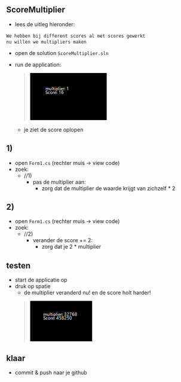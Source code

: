 

## ScoreMultiplier

- lees de uitleg hieronder:
```
We hebben bij different scores al met scores gewerkt
nu willen we multipliers maken
```



- open de solution `ScoreMultiplier.sln`

- run de application:
    > ![](img/game.PNG)
    - je ziet de score oplopen

## 1)

         
- open `Form1.cs` (rechter muis -> view code)
- zoek:
    - //1) 
        -  pas de multiplier aan:
            - zorg dat de multiplier de waarde krijgt van zichzelf * 2
    

## 2)

- open `Form1.cs` (rechter muis -> view code)
- zoek:
    - //2) 
        - verander de score += 2:
            - zorg dat je 2 * multiplier
  
        
## testen

- start de applicatie op
- druk op spatie
    - de multiplier veranderd nu! en de score holt harder!
    > ![](img/score.PNG)

## klaar

- commit & push naar je github        